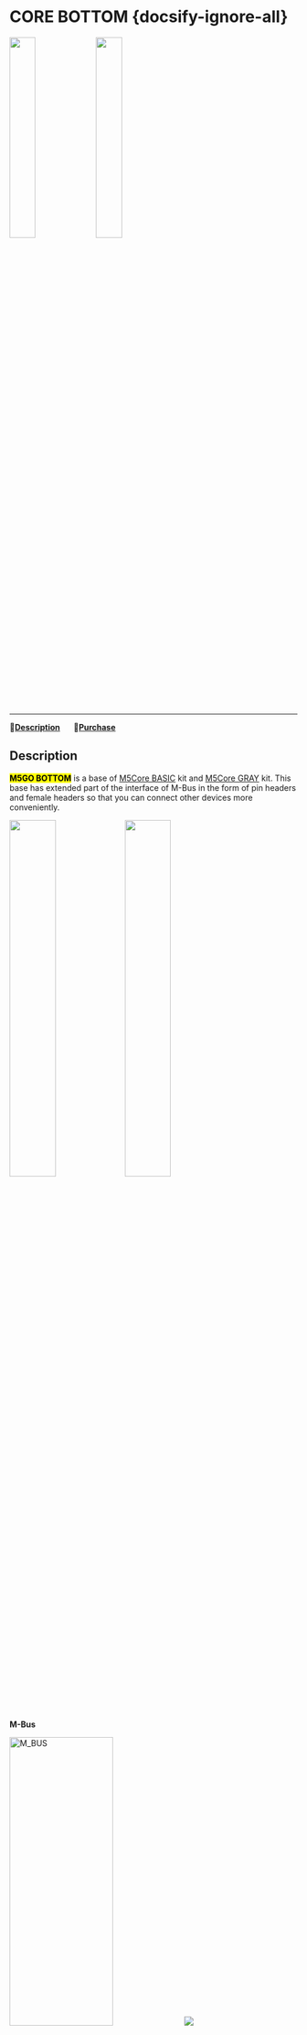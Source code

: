 # CORE BOTTOM {docsify-ignore-all}

<img src="assets/img/product_pics/base/core_base_03.png" width="30%" height="30%"><img src="assets/img/product_pics/base/core_base_02.png" width="30%" height="30%">

***

:memo:**[Description](#Description)**&nbsp;&nbsp;&nbsp;&nbsp;&nbsp;&nbsp;🛒**[Purchase](https://www.aliexpress.com/store/product/M5Stack-Official-Battery-Bottom-150mAh-for-M5Stack-Arduino-ESP32-IoT-Development-Kit-I-O-IO-Extend/3226069_32970683235.html?spm=a2g1y.12024536.productList_5885013.subject_2)**

<!-- :memo:**[Description](#Description)**&nbsp;&nbsp;&nbsp;&nbsp;&nbsp;&nbsp;:electric_plug:**[原理图](#原理图)**&nbsp;&nbsp;&nbsp;&nbsp;&nbsp;&nbsp;🛒**[Purchase](https://www.aliexpress.com/store/product/M5Stack-Official-Battery-Bottom-150mAh-for-M5Stack-Arduino-ESP32-IoT-Development-Kit-I-O-IO-Extend/3226069_32970683235.html?spm=a2g1y.12024536.productList_5885013.subject_2)** -->

## Description

**<mark>M5GO BOTTOM</mark>** is a base of [M5Core BASIC](en/core/basic) kit and [M5Core GRAY](en/core/gray) kit. This base has extended part of the interface of M-Bus in the form of pin headers and female headers so that you can connect other devices more conveniently.

<img src="assets/img/product_pics/base/core_base_01.png" width="40%" height="40%"><img src="assets/img/product_pics/base/core_base_04.png" width="40%" height="40%">

**M-Bus**

<img src="assets/img/product_pics/core/M-BUS.png" alt="M_BUS"  width="60%" height="36%">

<!-- <table>
 <tr><td>LINE 0</td><td>GND</td><td>GND</td><td>GND</td><td>GPIO26</td><td>GPIO2</td></tr>
 <tr><td>LINE 1</td><td>复位引脚(RESET)</td><td>使能引脚(EN)</td><td>时钟引脚(SCL)</td><td>数据引脚(SDA)</td></tr>
</table> -->

<img src="assets/img/product_pics/base/core_base_05.png">
